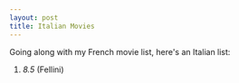 ```yaml
---
layout: post
title: Italian Movies
---
```


Going along with my French movie list, here's an Italian list:

1. _8.5_ (Fellini)

